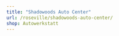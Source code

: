 ```yaml
---
title: "Shadowoods Auto Center"
url: /roseville/shadowoods-auto-center/
shop: Autowerkstatt
---
```

